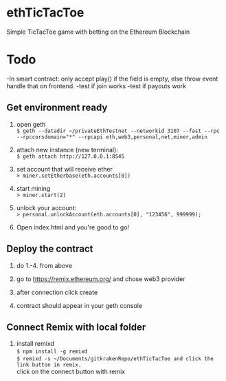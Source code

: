 # ethTicTacToe
Simple TicTacToe game with betting on the Ethereum Blockchain

# Todo
-In smart contract: only accept play() if the field is empty, else throw event handle that on frontend.
-test if join works
-test if payouts work

## Get environment ready
1. open geth        
`$ geth --datadir ~/privateEthTestnet --networkid 3107 --fast --rpc --rpccorsdomain="*" --rpcapi eth,web3,personal,net,miner,admin`

2. attach new instance (new terminal):    
`$ geth attach http://127.0.0.1:8545`

3. set account that will receive ether    
`> miner.setEtherbase(eth.accounts[0])`

4. start mining    
`> miner.start(2)`

5. unlock your account:    
`> personal.unlockAccount(eth.accounts[0], "123456", 999999);`

6. Open index.html and you're good to go!    

## Deploy the contract
1. do 1.-4. from above    

2. go to https://remix.ethereum.org/ and chose web3 provider    

3. after connection click create

4. contract should appear in your geth console    

## Connect Remix with local folder
1. install remixd     
`$ npm install -g remixd`   
`$ remixd -s ~/Documents/gitkrakenRepo/ethTicTacToe and click the link button in remix.`   
click on the connect button with remix 